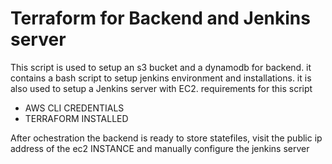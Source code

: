 # Terraform for Backend and Jenkins server
This script is used to setup an s3 bucket and a dynamodb for backend. 
it contains a bash script to setup jenkins environment and installations.
it is also used to setup a Jenkins server with EC2. 
requirements for this script

* AWS CLI CREDENTIALS
* TERRAFORM INSTALLED

After ochestration the backend is ready to store statefiles, visit the public ip address of the ec2 INSTANCE and manually configure the jenkins server
